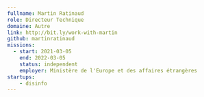 ```yaml
---
fullname: Martin Ratinaud
role: Directeur Technique
domaine: Autre
link: http://bit.ly/work-with-martin
github: martinratinaud
missions:
  - start: 2021-03-05
    end: 2022-03-05
    status: independent
    employer: Ministère de l'Europe et des affaires étrangères
startups:
    - disinfo
---
```

